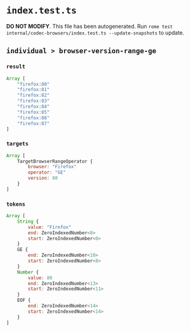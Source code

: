 # `index.test.ts`

**DO NOT MODIFY**. This file has been autogenerated. Run `rome test internal/codec-browsers/index.test.ts --update-snapshots` to update.

## `individual > browser-version-range-ge`

### `result`

```javascript
Array [
	"firefox:80"
	"firefox:81"
	"firefox:82"
	"firefox:83"
	"firefox:84"
	"firefox:85"
	"firefox:86"
	"firefox:87"
]
```

### `targets`

```javascript
Array [
	TargetBrowserRangeOperator {
		browser: "Firefox"
		operator: "GE"
		version: 80
	}
]
```

### `tokens`

```javascript
Array [
	String {
		value: "Firefox"
		end: ZeroIndexedNumber<8>
		start: ZeroIndexedNumber<0>
	}
	GE {
		end: ZeroIndexedNumber<10>
		start: ZeroIndexedNumber<8>
	}
	Number {
		value: 80
		end: ZeroIndexedNumber<13>
		start: ZeroIndexedNumber<11>
	}
	EOF {
		end: ZeroIndexedNumber<14>
		start: ZeroIndexedNumber<14>
	}
]
```
